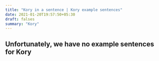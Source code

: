 ```yaml
---
title: "Kory in a sentence | Kory example sentences"
date: 2021-01-20T19:57:50+05:30
draft: falses
summary: "Kory"
---
```

## Unfortunately, we have no example sentences for Kory                 

